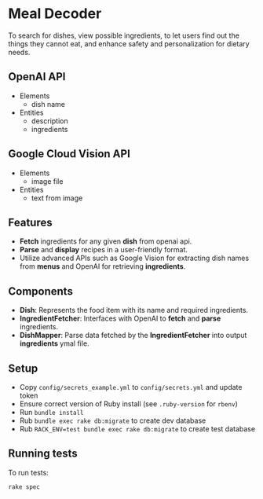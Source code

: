 # Meal Decoder

To search for dishes, view possible ingredients, to let users find out the things they cannot eat, and enhance safety and personalization for dietary needs.

## OpenAI API

- Elements
  - dish name
- Entities
  - description
  - ingredients

## Google Cloud Vision API

- Elements
  - image file
- Entities
  - text from image

## Features

- **Fetch** ingredients for any given **dish** from openai api.
- **Parse** and **display** recipes in a user-friendly format.
- Utilize advanced APIs such as Google Vision for extracting dish names from **menus** and OpenAI for retrieving **ingredients**.

## Components

- **Dish**: Represents the food item with its name and required ingredients.
- **IngredientFetcher**: Interfaces with OpenAI to **fetch** and **parse** ingredients.
- **DishMapper**: Parse data fetched by the **IngredientFetcher** into output **ingredients** ymal file.

## Setup

- Copy `config/secrets_example.yml` to `config/secrets.yml` and update token
- Ensure correct version of Ruby install (see `.ruby-version` for `rbenv`)
- Run `bundle install`
- Rub `bundle exec rake db:migrate` to create dev database
- Rub `RACK_ENV=test bundle exec rake db:migrate` to create test database

## Running tests

To run tests:

```shell
rake spec
```
